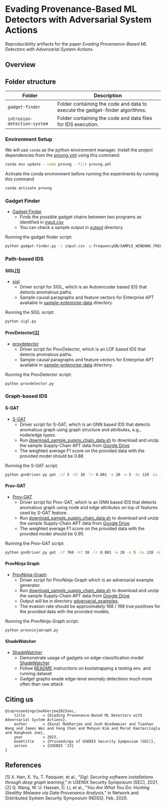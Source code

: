 # Evading Provenance-Based ML Detectors with Adversarial System Actions

Reproducibility artifacts for the paper _Evading Provenance-Based ML Detectors with Adversarial System Actions_.

## Overview


## Folder structure

| Folder | Description|
| -------|-----------|
| `gadget-finder`| Folder containing the code and data to execute the gadget-finder algorithms. |
| `intrusion-detection-system`| Folder containing the code and data files for IDS execution. |

### Environment Setup

We will use `conda` as the python environment manager. Install the project dependencies from the [provng.yml](provng.yml) using this command:

```bash
conda env update --name provng --file provng.yml
```

Activate the conda environment before running the experiments by running this command

```bash
conda activate provng
```

### Gadget Finder

* [Gadget Finder](gadget-finder/gadget-finder.py)
  * Finds the possible gadget chains between two programs as identified in [input.csv](gadget-finder/input.csv)
  * You can check a sample output in [output](gadget-finder/output) directory.
  
Running the gadget finder script:

```bash
python gadget-finder.py -i input.csv -p FrequencyDB/SAMPLE_WINDOWS_FREQUENCY_DB.csv -o output/gadgets.txt
```

### Path-based IDS

#### SIGL[[1]](#references)

* [sigl](intrusion-detection-system/path-based/sigl.py)
  * Driver script for SIGL, which is an Autoencoder based IDS that detects anomalous paths.
  * Sample causal paragraphs and feature vectors for Enterprise APT available in [sample-enterprise-data](intrusion-detection-system/path-based/sample-enterprise-data) directory.
  
Running the SIGL script:

```bash
python sigl.py
```

#### ProvDetector[[2]](#references)

* [provdetector](intrusion-detection-system/path-based/provdetector.py)
  * Driver script for ProvDetector, which is an LOF based IDS that detects anomalous paths.
  * Sample causal paragraphs and feature vectors for Enterprise APT available in [sample-enterprise-data](intrusion-detection-system/path-based/sample-enterprise-data) directory.
  
Running the ProvDetector script:

```bash
python provdetector.py
```

### Graph-based IDS

#### S-GAT

* [S-GAT](intrusion-detection-system/graph-based/gnnDriver.py)
  * Driver script for S-GAT, which is an GNN based IDS that detects anomalous graph using graph structure and attributes, e.g., node/edge types.
  * Run [download_sample_supply_chain_data.sh](intrusion-detection-system/graph-based/download_sample_supply_chain_data.sh) to download and unzip the sample Supply-Chain APT data from [Google Drive](https://drive.google.com/file/d/1Jz0ZuiZlUEZdAgqlnfmpN2_X0Cms6Sl8/view?usp=sharing)
  * The weighted average F1 score on the provided data with the provided model should be 0.88.
  
Running the S-GAT script:

```bash
python gnnDriver.py gat -if 5 -hf 10 -lr 0.001 -e 20 -n 5 -bs 128 -bi -s
```

#### Prov-GAT

* [Prov-GAT](intrusion-detection-system/graph-based/gnnDriver.py)
  * Driver script for Prov-GAT, which is an GNN based IDS that detects anomalous graph using node and edge attributes on top of features used by S-GAT feature.
  * Run [download_sample_supply_chain_data.sh](intrusion-detection-system/graph-based/download_sample_supply_chain_data.sh) to download and unzip the sample Supply-Chain APT data from [Google Drive](https://drive.google.com/file/d/1Jz0ZuiZlUEZdAgqlnfmpN2_X0Cms6Sl8/view?usp=sharing)
  * The weighted average F1 score on the provided data with the provided model should be 0.95.

Running the Prov-GAT script:

```bash
python gnnDriver.py gat -if 768 -hf 10 -lr 0.001 -e 20 -n 5 -bs 128 -bi
```

#### ProvNinja Graph

* [ProvNinja-Graph](intrusion-detection-system/graph-based/provninjaGraph.py)
  * Driver script for ProvNinja-Graph which is an adversarial example generator.
  * Run [download_sample_supply_chain_data.sh](intrusion-detection-system/graph-based/download_sample_supply_chain_data.sh) to download and unzip the sample Supply-Chain APT data from [Google Drive](https://drive.google.com/file/d/1Jz0ZuiZlUEZdAgqlnfmpN2_X0Cms6Sl8/view?usp=sharing)
  * Output will be in directory [adversarial_examples](intrusion-detection-system/graph-based/adversarial_examples).
  * The evasion rate should be approximately 168 / 198 true positives for the provided data with the provided models.

Running the ProvNinja-Graph script:

```bash
python provninjaGraph.py
```

#### ShadeWatcher

* [ShadeWatcher](intrusion-detection-system/shadewatcher/README.md)
  * Demonstrate usage of gadgets on edge-classification model [ShadeWatcher](https://jun-zeng.github.io/file/shadewatcher_paper.pdf) 
  * Follow [README](intrusion-detection-system/shadewatcher/README.md) instructions on bootstrapping a testing env. and running dataset
  * Gadget graphs evade edge-level anomaly detections much more often than raw attack



## Citing us

```
@inproceedings{mukherjee2023sec,
	title        = {Evading Provenance-Based ML Detectors with Adversarial System Actions},
	author       = {Kunal Mukherjee and Josh Wiedemeier and Tianhao Wang and James Wei and Feng Chen and Muhyun Kim and Murat Kantarcioglu and Kangkook Jee},
	year         = 2023,
	booktitle    = {Proceedings of USENIX Security Symposium (SEC)},
	series       = {USENIX '23}
}
```

## References 

[1] X. Han, X. Yu, T. Pasquier, et al., “_Sigl: Securing software installations through deep graph learning_,” in
USENIX Security Symposium (SEC), 2021. <br>
[2] Q. Wang, W. U. Hassan, D. Li, et al., “_You Are What
You Do: Hunting Stealthy Malware via Data Provenance Analysis_,” in Network and Distributed System
Security Symposium (NDSS), Feb. 2020. <br>
